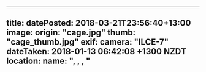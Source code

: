 
---
title: 
datePosted: 2018-03-21T23:56:40+13:00
image: 
    origin: "cage.jpg"
    thumb: "cage_thumb.jpg"
exif:
  camera: "ILCE-7"
  dateTaken: 2018-01-13 06:42:08 +1300 NZDT
  location:
    name: ", , , "
---


	